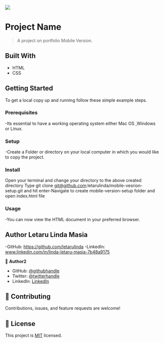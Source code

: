 ![](https://img.shields.io/badge/Microverse-blueviolet)

# Project Name

> A project on portfolio Mobile Version.

## Built With

- HTML
- CSS

## Getting Started

To get a local copy up and running follow these simple example steps.

### Prerequisites

-Its essential to have a working operating system either Mac OS ,Windows or Linux.

### Setup

-Create a Folder or directory on your local computer in which you would like to copy the project.

### Install

Open your terminal and change your directory to the above created directory
Type git clone git@github.com:letarulinda/mobile-vesrion-setup.git and hit enter-Navigate to create mobile-version-setup folder and open index.html file

### Usage

-You can now view the HTML document in your preferred browser.

## Author Letaru Linda Masia

-GitHub: https://github.com/letarulinda
-LinkedIn: www.linkedin.com/in/linda-letaru-masia-7b48a9175

👤 **Author2**

- GitHub: [@githubhandle](https://github.com/githubhandle)
- Twitter: [@twitterhandle](https://twitter.com/twitterhandle)
- LinkedIn: [LinkedIn](https://linkedin.com/in/linkedinhandle)

## 🤝 Contributing

Contributions, issues, and feature requests are welcome!

## 📝 License

This project is [MIT](./LICENSE) licensed.
